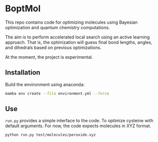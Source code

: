 # BoptMol

This repo contains code for optimizing molecules using Bayesian optimization and quantum chemistry computations.

The aim is to perform accelerated local search using an active
learning approach. That is, the optimization will guess final
bond lengths, angles, and dihedrals based on previous
optimizations.

At the moment, the project is experimental.

## Installation

Build the environment using anaconda:

```bash
mamba env create --file environment.yml --force
```

## Use

`run.py` provides a simple interface to the code. To optimize cysteine with default arguments. For now, the code expects molecules in XYZ format.

```bash
python run.py test/molecules/peroxide.xyz
```

